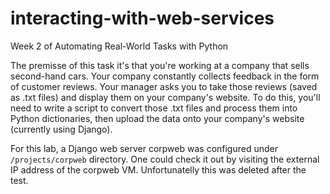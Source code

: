 # interacting-with-web-services
Week 2 of Automating Real-World Tasks with Python

The premisse of this task it's that you're working at a company that sells second-hand cars. Your company constantly collects feedback in the form of customer reviews. Your manager asks you to take those reviews (saved as .txt files) and display them on your company's website. To do this, you'll need to write a script to convert those .txt files and process them into Python dictionaries, then upload the data onto your company's website (currently using Django).

For this lab, a Django web server corpweb was configured under `/projects/corpweb` directory. One could check it out by visiting the external IP address of the corpweb VM. Unfortunatelly this was deleted after the test.